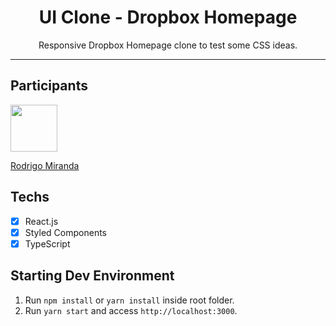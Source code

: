 <h1 align="center">
UI Clone - Dropbox Homepage
</h1>

<p align="center">Responsive Dropbox Homepage clone to test some CSS ideas.</p>

<hr>

## Participants

[<img src="https://avatars0.githubusercontent.com/u/30738853?s=460&u=16f410cb311ab27ca1e200f9143d49fd08ac8beb&v=4" width="75px;"/>](https://github.com/guilhermerodz)

[Rodrigo Miranda](https://github.com/rodmirsantana)

## Techs

- [x] React.js
- [x] Styled Components
- [x] TypeScript

## Starting Dev Environment

1. Run `npm install` or `yarn install` inside root folder.<br />
2. Run `yarn start` and access `http://localhost:3000`.<br />
